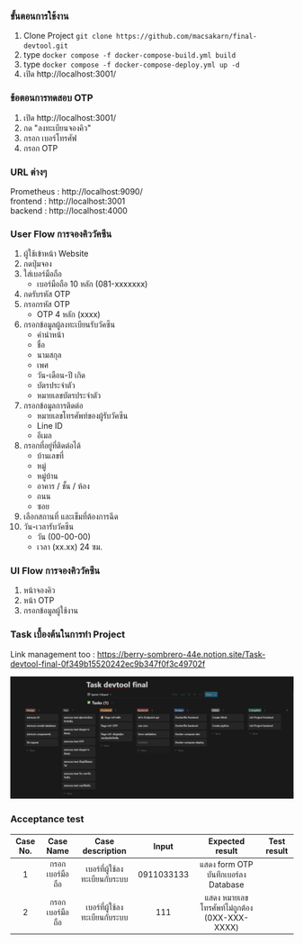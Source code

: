 ### ขั้นตอนการใช้งาน
1. Clone Project ```git clone https://github.com/macsakarn/final-devtool.git```
2. type `docker compose -f docker-compose-build.yml build`
3. type `docker compose -f docker-compose-deploy.yml up -d`
4. เปิด http://localhost:3001/

### ข้อตอนการทดสอบ OTP
1. เปิด http://localhost:3001/
2. กด "ลงทะเบียนจองคิว"
3. กรอก เบอร์โทรศัฟ
4. กรอก OTP

### URL ต่างๆ
Prometheus : http://localhost:9090/  
frontend : http://localhost:3001  
backend : http://localhost:4000  

### User Flow การจองคิววัคซีน
1. ผู้ใช้เข้าหน้า Website
2. กดปุ่มจอง
3. ใส่เบอร์มือถือ
    - เบอร์มือถือ 10 หลัก (081-xxxxxxx)
4. กดรับรหัส OTP
5. กรอกรหัส OTP
    - OTP 4 หลัก (xxxx)
6. กรอกข้อมูลผู้ลงทะเบียนรับวัคซีน
    - คำนำหน้า
    - ชื่อ
    - นามสกุล
    - เพศ
    - วัน-เดือน-ปี เกิด
    - บัตรประจำตัว
    - หมายเลขบัตรประจำตัว
7. กรอกข้อมูลการติดต่อ
    - หมายเลขโทรศัพท์ของผู้รับวัคซีน
    - Line ID
    - อีเมล
8. กรอกที่อยู่ที่ติดต่อได้
    - บ้านเลขที่
    - หมู่
    - หมู่บ้าน
    - อาคาร / ชั้น / ห้อง
    - ถนน
    - ซอย
9. เลือกสถานที่ และเข็มที่ต้องการฉีด
10. วัน-เวลารับวัคซีน
    - วัน (00-00-00)
    - เวลา (xx.xx) 24 ซม.

### UI Flow การจองคิววัคซีน
1. หน้าจองคิว
2. หน้า OTP
3. กรอกข้อมูลผู้ใช้งาน

### Task เบื้องต้นในการทำ Project
Link management too : https://berry-sombrero-44e.notion.site/Task-devtool-final-0f349b15520242ec9b347f0f3c49702f

![management too](/assets/management%20too.png)

### Acceptance test

| Case No. | Case Name | Case description | Input | Expected result | Test result |
| :--: | :----: | :-------:  | :---: | :-----: | :--: |
| 1 | กรอกเบอร์มือถือ | เบอร์ที่ผู้ใช้ลงทะเบียนกับระบบ  | 0911033133 | แสดง form OTP บันทึกเบอร์ลง Database |  |
| 2 | กรอกเบอร์มือถือ | เบอร์ที่ผู้ใช้ลงทะเบียนกับระบบ  | 111 | แสดง หมายเลขโทรศัพท์ไม่ถูกต้อง (0XX-XXX-XXXX) |  |
